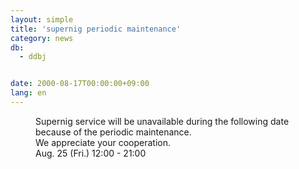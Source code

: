 ```yaml
---
layout: simple
title: 'supernig periodic maintenance'
category: news
db:
  - ddbj


date: 2000-08-17T00:00:00+09:00
lang: en
---
```


<dd>Supernig service will be unavailable during the following date because of the periodic maintenance.<br>We appreciate your cooperation.<br>
<dd>Aug. 25 (Fri.) 12:00 - 21:00</dd>
</dd>
